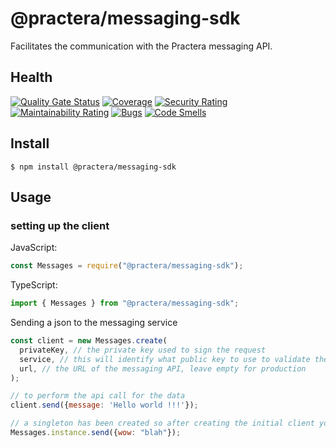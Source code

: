 # @practera/messaging-sdk

Facilitates the communication with the Practera messaging API.

## Health

[![Quality Gate Status](https://sonarcloud.io/api/project_badges/measure?project=intersective_messaging-sdk&metric=alert_status&token=19814e72d32dd8ab193bb168320116a41f84beb3)](https://sonarcloud.io/dashboard?id=intersective_messaging-sdk)
[![Coverage](https://sonarcloud.io/api/project_badges/measure?project=intersective_messaging-sdk&metric=coverage&token=19814e72d32dd8ab193bb168320116a41f84beb3)](https://sonarcloud.io/dashboard?id=intersective_messaging-sdk)
[![Security Rating](https://sonarcloud.io/api/project_badges/measure?project=intersective_messaging-sdk&metric=security_rating&token=19814e72d32dd8ab193bb168320116a41f84beb3)](https://sonarcloud.io/dashboard?id=intersective_messaging-sdk)
[![Maintainability Rating](https://sonarcloud.io/api/project_badges/measure?project=intersective_messaging-sdk&metric=sqale_rating&token=19814e72d32dd8ab193bb168320116a41f84beb3)](https://sonarcloud.io/dashboard?id=intersective_messaging-sdk)
[![Bugs](https://sonarcloud.io/api/project_badges/measure?project=intersective_messaging-sdk&metric=bugs&token=19814e72d32dd8ab193bb168320116a41f84beb3)](https://sonarcloud.io/dashboard?id=intersective_messaging-sdk)
[![Code Smells](https://sonarcloud.io/api/project_badges/measure?project=intersective_messaging-sdk&metric=code_smells&token=19814e72d32dd8ab193bb168320116a41f84beb3)](https://sonarcloud.io/dashboard?id=intersective_messaging-sdk)


## Install

```
$ npm install @practera/messaging-sdk
```

## Usage

### setting up the client
JavaScript:
```js
const Messages = require("@practera/messaging-sdk");
```

TypeScript:
```js
import { Messages } from "@practera/messaging-sdk";
```

Sending a json to the messaging service

```js
const client = new Messages.create(
  privateKey, // the private key used to sign the request
  service, // this will identify what public key to use to validate the token, the variable called ${service}_JWT will be used. The variable should contain a key called public and the public key as the value.
  url, // the URL of the messaging API, leave empty for production
);

// to perform the api call for the data
client.send({message: 'Hello world !!!'});

// a singleton has been created so after creating the initial client you can also call it using
Messages.instance.send({wow: "blah"});
```
